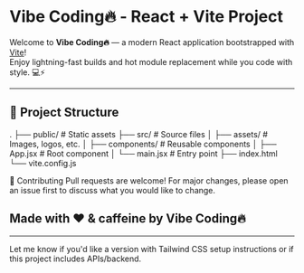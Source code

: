 # Vibe Coding🔥 - React + Vite Project

Welcome to **Vibe Coding🔥** — a modern React application bootstrapped with [Vite](https://vitejs.dev/)!  
Enjoy lightning-fast builds and hot module replacement while you code with style. 💻⚡

---

## 🧱 Project Structure 
.
├── public/             # Static assets
├── src/                # Source files
│   ├── assets/         # Images, logos, etc.
│   ├── components/     # Reusable components
│   ├── App.jsx         # Root component
│   └── main.jsx        # Entry point
├── index.html
└── vite.config.js

🤝 Contributing
Pull requests are welcome! For major changes, please open an issue first to discuss what you would like to change.

## Made with ❤️ & caffeine by Vibe Coding🔥
---

Let me know if you'd like a version with Tailwind CSS setup instructions or if this project includes APIs/backend.
